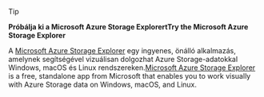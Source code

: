 > [!TIP]
> 
> <span data-ttu-id="455b5-101">**Próbálja ki a Microsoft Azure Storage Explorert**</span><span class="sxs-lookup"><span data-stu-id="455b5-101">**Try the Microsoft Azure Storage Explorer**</span></span>
> 
> <span data-ttu-id="455b5-102">A [Microsoft Azure Storage Explorer](../articles/vs-azure-tools-storage-manage-with-storage-explorer.md) egy ingyenes, önálló alkalmazás, amelynek segítségével vizuálisan dolgozhat Azure Storage-adatokkal Windows, macOS és Linux rendszereken.</span><span class="sxs-lookup"><span data-stu-id="455b5-102">[Microsoft Azure Storage Explorer](../articles/vs-azure-tools-storage-manage-with-storage-explorer.md) is a free, standalone app from Microsoft that enables you to work visually with Azure Storage data on Windows, macOS, and Linux.</span></span>
> 
> 

